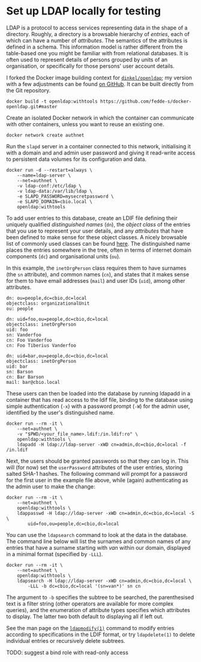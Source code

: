 # Set up LDAP locally for testing #

LDAP is a protocol to access services representing data in the shape
of a directory. Roughly, a directory is a browsable hierarchy of
_entries_, each of which can have a number of _attributes_. The
semantics of the attributes is defined in a schema. This information
model is rather different from the table-based one you might be
familiar with from relational databases. It is often used to represent
details of persons grouped by units of an organisation, or
specifically for those persons' user account details.

I forked the Docker image building context for
[`dinkel/openldap`](https://hub.docker.com/r/dinkel/openldap/);
my version with a few adjustments can be found
[on GitHub](https://github.com/fedde-s/docker-openldap/tree/master).
It can be built directly from the Git repository.

```shell
docker build -t openldap:withtools https://github.com/fedde-s/docker-openldap.git#master
```

Create an isolated Docker network in which the container can
communicate with other containers, unless you want to reuse an
existing one.

```shell
docker network create authnet
```

Run the `slapd` server in a container connected to this network,
initialising it with a domain and and admin user password and giving
it read-write access to persistent data volumes for its configuration
and data.

```shell
docker run -d --restart=always \
    --name=ldap-server \
    --net=authnet \
    -v ldap-conf:/etc/ldap \
    -v ldap-data:/var/lib/ldap \
    -e SLAPD_PASSWORD=mysecretpassword \
    -e SLAPD_DOMAIN=cbio.local \
    openldap:withtools
```

To add user entries to this database, create an LDIF file defining
their uniquely qualified _distinguished names_ (`dn`), the _object
class_ of the entries that you use to represent your user details,
and any _attributes_ that have been defined to make sense for these
object classes. A nicely browsable list of commonly used classes can
be found [here](http://www.zytrax.com/books/ldap/ape/). The
distinguished name places the entries somewhere in the tree, often in
terms of internet domain components (`dc`) and organisational units
(`ou`).

In this example, the `inetOrgPerson` class requires them to have
surnames (the `sn` attribute), and common names (`cn`), and states
that it makes sense for them to have email addresses (`mail`) and user
IDs (`uid`), among other attributes.

```ldif
dn: ou=people,dc=cbio,dc=local
objectclass: organizationalUnit
ou: people

dn: uid=foo,ou=people,dc=cbio,dc=local
objectclass: inetOrgPerson
uid: foo
sn: Vanderfoo
cn: Foo Vanderfoo
cn: Foo Tiberius Vanderfoo

dn: uid=bar,ou=people,dc=cbio,dc=local
objectclass: inetOrgPerson
uid: bar
sn: Barson
cn: Bar Barson
mail: bar@cbio.local
```

These users can then be loaded into the database by running ldapadd in
a container that has read access to the ldif file, binding to the
database using simple authentication (`-x`) with a password prompt
(`-W`) for the admin user, identified by the user's distinguished
name.

```shell
docker run --rm -it \
    --net=authnet \
    -v "$PWD/<your_file_name>.ldif:/in.ldif:ro" \
    openldap:withtools \
    ldapadd -H ldap://ldap-server -xWD cn=admin,dc=cbio,dc=local -f /in.ldif
```

Next, the users should be granted passwords so that they can log
in. This will (for now) set the `userPassword` attributes of the user
entries, storing salted SHA-1 hashes. The following command will
prompt for a password for the first user in the example file above,
while (again) authenticating as the admin user to make the change:

```shell
docker run --rm -it \
    --net=authnet \
    openldap:withtools \
    ldappasswd -H ldap://ldap-server -xWD cn=admin,dc=cbio,dc=local -S \
        uid=foo,ou=people,dc=cbio,dc=local
```

You can use the `ldapsearch` command to look at the data in the
database. The command line below will list the surnames and common
names of any entries that have a surname starting with _van_ within
our domain, displayed in a minimal format (specified by `-LLL`).

```shell
docker run --rm -it \
    --net=authnet \
    openldap:withtools \
    ldapsearch -H ldap://ldap-server -xWD cn=admin,dc=cbio,dc=local \
        -LLL -b dc=cbio,dc=local '(sn=van*)' sn cn
```

The argument to `-b` specifies the subtree to be searched, the
parenthesised text is a filter string (other operators are available
for more complex queries), and the enumeration of attribute types
specifies which attributes to display. The latter two both default to
displaying all if left out.

See the man page on the
[`ldapmodify(1)`](https://manpages.debian.org/stretch/ldap-utils/ldapmodify.1.en.html)
command to modify entries according to specifications in the LDIF
format, or try `ldapdelete(1)` to delete individual entries or
recursively delete subtrees.

TODO: suggest a bind role with read-only access
